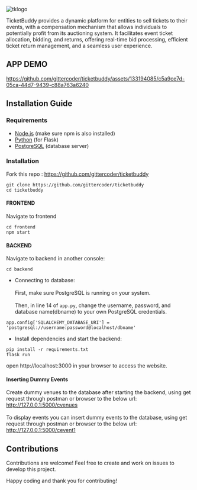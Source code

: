 
![tklogo](https://github.com/gittercoder/ticketbuddy/assets/133194085/089f2fbd-d018-4d01-a48e-40b867b9ec05)

TicketBuddy provides a dynamic platform for entities to sell tickets to their events, with a compensation mechanism that allows individuals to potentially profit from its auctioning system. It facilitates event ticket allocation, bidding, and returns, offering real-time bid processing, efficient ticket return management, and a seamless user experience.


## APP DEMO



https://github.com/gittercoder/ticketbuddy/assets/133194085/c5a9ce7d-05ca-44d7-9439-c88a763a6240




## Installation Guide

### Requirements
- [Node.js](https://nodejs.org/) (make sure npm is also installed)
- [Python](https://www.python.org/) (for Flask)
- [PostgreSQL](https://www.postgresql.org/) (database server)


### Installation
Fork this repo : https://github.com/gittercoder/ticketbuddy

```shell
git clone https://github.com/gittercoder/ticketbuddy
cd ticketbuddy
```
#### FRONTEND
Navigate to frontend
```shell
cd frontend
npm start
```

#### BACKEND
Navigate to backend in another console:
```shell
cd backend
```
- Connecting to database:<br/><br/>
First, make sure PostgreSQL is running on your system.<br/><br/>
Then, in line 14 of `app.py`, change the username, password, and database name(dbname) to your own PostgreSQL credentials.<br/>
```shell
app.config['SQLALCHEMY_DATABASE_URI'] = 'postgresql://username:password@localhost/dbname'
```  
- Install dependencies and start the backend:
```shell
pip install -r requirements.txt
flask run
```

open http://localhost:3000  in your browser to access the website.
<br/>

#### Inserting Dummy Events

Create dummy venues to the database after starting the backend, using get request through postman or browser to the below url:<br>
http://127.0.0.1:5000/cvenues<br><br>
To display events you can insert dummy events to the database, using get request through postman or browser to the below url:<br>
http://127.0.0.1:5000/cevent1



## Contributions

Contributions are welcome! Feel free to create and work on issues to develop this project.

Happy coding and thank you for contributing! 
